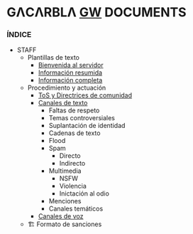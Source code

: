 # GΛCΛRBLΛ [GW](https://discord.gg/gatitos) DOCUMENTS
### ÍNDICE
- STAFF
  - Plantillas de texto
    - [Bienvenida al servidor](https://github.com/gacarbla/documents/tree/main/Plantillas#bienvenida-al-servidor)
    - [Información resumida](https://github.com/gacarbla/documents/tree/main/Plantillas#informaci%C3%B3n-resumida)
    - [Información completa](https://github.com/gacarbla/documents/tree/main/Plantillas#informaci%C3%B3n-completa)
  - Procedimiento y actuación
    - [ToS y Directrices de comunidad](https://github.com/gacarbla/documents/blob/main/Actuaci%C3%B3n/ToS&CD/README.md)
    - [Canales de texto](https://github.com/gacarbla/documents/blob/main/Actuaci%C3%B3n/TextCH/README.md)
      - Faltas de respeto
      - Temas controversiales
      - Suplantación de identidad
      - Cadenas de texto
      - Flood
      - Spam
        - Directo
        - Indirecto
      - Multimedia
        - NSFW
        - Violencia
        - Inictación al odio
      - Menciones
      - Canales temáticos
    - [Canales de voz](https://github.com/gacarbla/documents/blob/main/Actuaci%C3%B3n/VoiceCH/README.md)
  - 🏗️ Formato de sanciones
